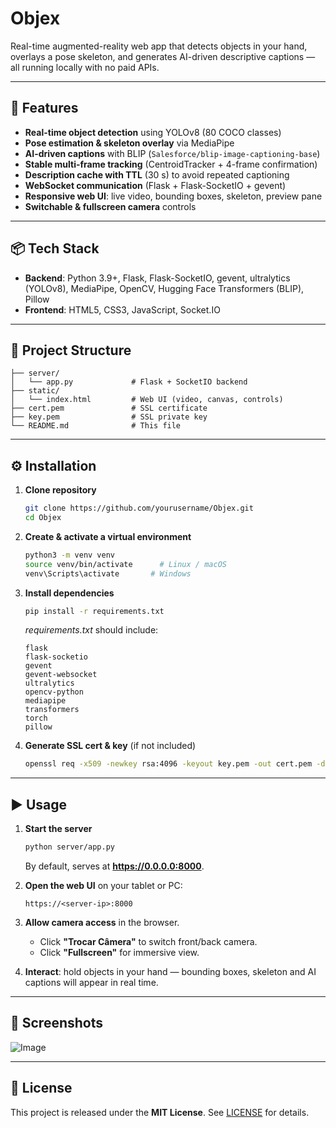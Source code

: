 # Objex

Real-time augmented-reality web app that detects objects in your hand, overlays a pose skeleton, and generates AI-driven descriptive captions — all running locally with no paid APIs.

---

## 🚀 Features

- **Real-time object detection** using YOLOv8 (80 COCO classes)  
- **Pose estimation & skeleton overlay** via MediaPipe  
- **AI-driven captions** with BLIP (`Salesforce/blip-image-captioning-base`)  
- **Stable multi-frame tracking** (CentroidTracker + 4-frame confirmation)  
- **Description cache with TTL** (30 s) to avoid repeated captioning  
- **WebSocket communication** (Flask + Flask-SocketIO + gevent)  
- **Responsive web UI**: live video, bounding boxes, skeleton, preview pane  
- **Switchable & fullscreen camera** controls  

---

## 📦 Tech Stack

- **Backend**: Python 3.9+, Flask, Flask-SocketIO, gevent, ultralytics (YOLOv8), MediaPipe, OpenCV, Hugging Face Transformers (BLIP), Pillow  
- **Frontend**: HTML5, CSS3, JavaScript, Socket.IO  

---

## 📂 Project Structure

```
├── server/
│   └── app.py             # Flask + SocketIO backend
├── static/
│   └── index.html         # Web UI (video, canvas, controls)
├── cert.pem               # SSL certificate
├── key.pem                # SSL private key
└── README.md              # This file
```

---

## ⚙️ Installation

1. **Clone repository**  
   ```bash
   git clone https://github.com/yourusername/Objex.git
   cd Objex
   ```

2. **Create & activate a virtual environment**  
   ```bash
   python3 -m venv venv
   source venv/bin/activate      # Linux / macOS
   venv\Scripts\activate       # Windows
   ```

3. **Install dependencies**  
   ```bash
   pip install -r requirements.txt
   ```
   _requirements.txt_ should include:
   ```
   flask
   flask-socketio
   gevent
   gevent-websocket
   ultralytics
   opencv-python
   mediapipe
   transformers
   torch
   pillow
   ```

4. **Generate SSL cert & key** (if not included)  
   ```bash
   openssl req -x509 -newkey rsa:4096 -keyout key.pem -out cert.pem -days 365 -nodes
   ```

---

## ▶️ Usage

1. **Start the server**  
   ```bash
   python server/app.py
   ```
   By default, serves at **https://0.0.0.0:8000**.

2. **Open the web UI** on your tablet or PC:  
   ```
   https://<server-ip>:8000
   ```

3. **Allow camera access** in the browser.  
   - Click **"Trocar Câmera"** to switch front/back camera.  
   - Click **"Fullscreen"** for immersive view.  

4. **Interact**: hold objects in your hand — bounding boxes, skeleton and AI captions will appear in real time.  

---

## 🎨 Screenshots

![Image](https://github.com/user-attachments/assets/969576fd-3adf-4e52-b104-41ce7d08779c)


---

## 📄 License

This project is released under the **MIT License**. See [LICENSE](LICENSE) for details.
